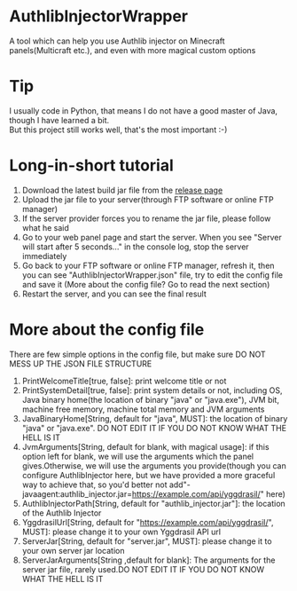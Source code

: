 # AuthlibInjectorWrapper
A tool which can help you use Authlib injector on Minecraft panels(Multicraft etc.), and even with more magical custom options

# Tip
I usually code in Python, that means I do not have a good master of Java, though I have learned a bit.<br>
But this project still works well, that's the most important :-)

# Long-in-short tutorial
1. Download the latest build jar file from the [release page](https://github.com/MRdeveloper123/AuthlibInjectorWrapper/releases)
2. Upload the jar file to your server(through FTP software or online FTP manager)
3. If the server provider forces you to rename the jar file, please follow what he said
4. Go to your web panel page and start the server. When you see "Server will start after 5 seconds..." in the console log, stop the server immediately
5. Go back to your FTP software or online FTP manager, refresh it, then you can see "AuthlibInjectorWrapper.json" file, try to edit the config file and save it (More about the config file? Go to read the next section)
6. Restart the server, and you can see the final result

# More about the config file
There are few simple options in the config file, but make sure DO NOT MESS UP THE JSON FILE STRUCTURE
1. PrintWelcomeTitle[true, false]: print welcome title or not
2. PrintSystemDetail[true, false]: print system details or not, including OS, Java binary home(the location of binary "java" or "java.exe"), JVM bit, machine free memory, machine total memory and JVM arguments
3. JavaBinaryHome[String, default for "java", MUST]: the location of binary "java" or "java.exe". DO NOT EDIT IT IF YOU DO NOT KNOW WHAT THE HELL IS IT
4. JvmArguments[String, default for blank, with magical usage]: if this option left for blank, we will use the arguments which the panel gives.Otherwise, we will use the arguments you provide(though you can configure AuthlibInjector here, but we have provided a more graceful way to achieve that, so you'd better not add"-javaagent:authlib_injector.jar=https://example.com/api/yggdrasil/" here)
5. AuthlibInjectorPath[String, default for "authlib_injector.jar"]: the location of the Authlib Injector
6. YggdrasilUrl[String, default for "https://example.com/api/yggdrasil/", MUST]: please change it to your own Yggdrasil API url
7. ServerJar[String, default for "server.jar", MUST]: please change it to your own server jar location
8. ServerJarArguments[String ,default for blank]: The arguments for the server jar file, rarely used.DO NOT EDIT IT IF YOU DO NOT KNOW WHAT THE HELL IS IT
